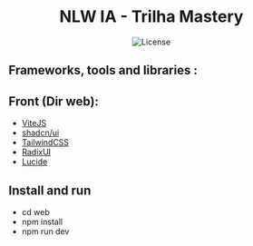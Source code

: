 <h1 align="center"> NLW IA - Trilha Mastery</h1>

<p align="center">
  <img alt="License" src="https://img.shields.io/static/v1?label=license&message=MIT&color=49AA26&labelColor=000000">
</p>

## Frameworks, tools and libraries :

## Front (Dir web):

- [ViteJS](https://vitejs.dev/)
- [shadcn/ui](https://ui.shadcn.com/)
- [TailwindCSS](https://tailwindcss.com/)
- [RadixUI](https://www.radix-ui.com/)
- [Lucide](https://lucide.dev/)

## Install and run

 - cd web
 - npm install
 - npm run dev

<!-- 
- [NodeJS](https://nodejs.org/)
- [TypeScript](https://www.typescriptlang.org/)
- [Fastify](https://www.fastify.io/)
- [Prisma](https://www.prisma.io/)

- [ReactJS](https://reactjs.org/)
- [TailwindCSS](https://tailwindcss.com/)
- [React Native](https://reactnative.dev/)
- [Expo](https://expo.io/)


## Customizações:

- Foram adicionados 
-->

